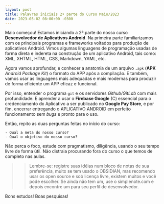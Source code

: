 ```yaml
---
layout: post
title: Palavras iniciais 2ª parte do Curso Maio/2023
date: 2023-05-02 08:00:00 -0300
---
```


Maio começou! Estamos iniciando a 2ª parte do nosso curso **Desenvolvedor de Aplicativos Android**. 
Na primeira parte familiarizamos com os principais programas e frameworks voltados para produção de aplicativos Android. 
Vimos algumas linguagens de programação usadas de forma direta e indereta na construção de um aplicativo Android, tais como:
XML, XHTML, HTML, CSS, Markdown, YAML, etc. 

Agora vamos aprofundar, e conhecer a anatomia de um arquivo `.apk` (**APK** *Android Package Kit*) o formato do APP após a 
compilação. E também, vamos usar as linguagens mais adequadas e mais modernas para produzir de forma eficiente um APP eficaz e funcional.

Por isso, entender o programa `git` e os servidores *Github/GitLab* com mais profundidade. E aprender 
a usar o **Firebase Google** (C) essencial para o credenciamento do Aplicativo a ser publicado no **Google Pay Store**, e por fim, 
encerrar entregando o APLICATIVO ANDROID em perfeito funcionamento sem *bugs* e pronto para o uso.

Então, repito as duas perguntas feitas no início do curso: 

	- Qual a meta do nosso curso? 
	- Qual o objetivo do nosso curso?

Não perca o foco, estude com pragmatismo, diligência, usando o seu tempo livre de forma útil. Não distraia procurando fora do curso o que temos de completo nas aulas.

>> Lembre-se: registre suas idéias num bloco de notas de sua preferência, muito se tem usado o OBSIDIAN, mas recomendo usar os open source e sob licença livre, existem muitos e você pode escolher. Se ainda não tem um, use o simplenote.com e depois encontre um para seu perfil de desenvolvedor.

Bons estudos! Boas pesquisas!

